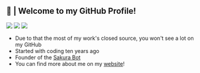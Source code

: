## 👻 | Welcome to my GitHub Profile!
![](https://img.shields.io/badge/-Error44-blueviolet)
![](https://img.shields.io/badge/-SakuraService-blueviolet)
![](https://komarev.com/ghpvc/?username=Error44-Developer&color=blueviolet)

- Due to that the most of my work's closed source, you won't see a lot on my GitHub
- Started with coding ten years ago
- Founder of the [Sakura Bot](https://github.com/Sakura-World)
- You can find more about me on my [website](https://error44.eu/)!
